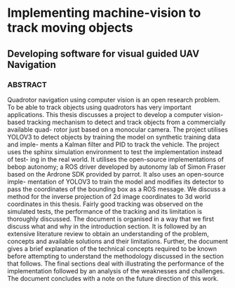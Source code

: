 # Implementing machine-vision to track moving objects
## Developing software for visual guided UAV Navigation

### ABSTRACT

Quadrotor navigation using computer vision is an open research problem. To
be able to track objects using quadrotors has very important applications.
This thesis discusses a project to develop a computer vision-based tracking
mechanism to detect and track objects from a commercially available quad-
rotor just based on a monocular camera. The project utilises YOLOV3 to
detect objects by training the model on synthetic training data and imple-
ments a Kalman filter and PID to track the vehicle. The project uses the
sphinx simulation environment to test the implementation instead of test-
ing in the real world. It utilises the open-source implementations of bebop
autonomy; a ROS driver developed by autonomy lab of Simon Fraser based
on the Ardrone SDK provided by parrot. It also uses an open-source imple-
mentation of YOLOV3 to train the model and modifies its detector to pass
the coordinates of the bounding box as a ROS message. We discuss a method
for the inverse projection of 2d image coordinates to 3d world coordinates
in this thesis. Fairly good tracking was observed on the simulated tests, the
performance of the tracking and its limitation is thoroughly discussed.
The document is organised in a way that we first discuss what and why
in the introduction section. It is followed by an extensive literature review
to obtain an understanding of the problem, concepts and available solutions
and their limitations. Further, the document gives a brief explanation of the
technical concepts required to be known before attempting to understand
the methodology discussed in the section that follows. The final sections
deal with illustrating the performance of the implementation followed by an
analysis of the weaknesses and challenges. The document concludes with a
note on the future direction of this work.

